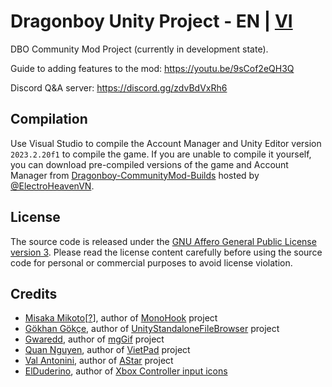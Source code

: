# Dragonboy Unity Project - EN | [VI](./README.md)
DBO Community Mod Project (currently in development state).

Guide to adding features to the mod: https://youtu.be/9sCof2eQH3Q

Discord Q&A server: https://discord.gg/zdvBdVxRh6

## Compilation
Use Visual Studio to compile the Account Manager and Unity Editor version `2023.2.20f1` to compile the game. If you are unable to compile it yourself, you can download pre-compiled versions of the game and Account Manager from [Dragonboy-CommunityMod-Builds](https://github.com/ElectroHeavenVN/Dragonboy-CommunityMod-Builds) hosted by [@ElectroHeavenVN](https://github.com/ElectroHeavenVN).

## License
The source code is released under the [GNU Affero General Public License version 3](https://www.gnu.org/licenses/agpl-3.0.en.html). Please read the license content carefully before using the source code for personal or commercial purposes to avoid license violation.

## Credits
- [Misaka Mikoto](https://github.com/Misaka-Mikoto-Tech/)[[?](https://toarumajutsunoindex.fandom.com/wiki/Misaka_Mikoto)], author of [MonoHook](https://github.com/Misaka-Mikoto-Tech/MonoHook) project
- [Gökhan Gökçe](https://github.com/gkngkc/), author of [UnityStandaloneFileBrowser](https://github.com/gkngkc/UnityStandaloneFileBrowser) project
- [Gwaredd](https://github.com/gwaredd/), author of [mgGif](https://github.com/gwaredd/mgGif) project
- [Quan Nguyen](https://sourceforge.net/u/nguyenq/profile/), author of [VietPad](https://sourceforge.net/projects/vietpad/) project
- [Val Antonini](https://github.com/valantonini/), author of [AStar](https://github.com/valantonini/AStar) project
- [ElDuderino](https://opengameart.org/users/elduderino), author of [Xbox Controller input icons](https://opengameart.org/content/controller-input-icons)